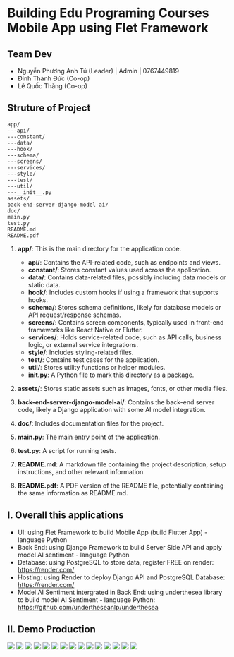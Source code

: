 # Building Edu Programing Courses Mobile App using Flet Framework

## Team Dev

- Nguyễn Phương Anh Tú (Leader) | Admin | 0767449819
- Đinh Thành Đức (Co-op)
- Lê Quốc Thắng (Co-op)

## Struture of Project

```
app/
---api/
---constant/
---data/
---hook/
---schema/
---screens/
---services/
---style/
---test/
---util/
---__init__.py
assets/
back-end-server-django-model-ai/
doc/
main.py
test.py
README.md
README.pdf
```

1. **app/**: This is the main directory for the application code.
    - **api/**: Contains the API-related code, such as endpoints and views.
    - **constant/**: Stores constant values used across the application.
    - **data/**: Contains data-related files, possibly including data models or static data.
    - **hook/**: Includes custom hooks if using a framework that supports hooks.
    - **schema/**: Stores schema definitions, likely for database models or API request/response schemas.
    - **screens/**: Contains screen components, typically used in front-end frameworks like React Native or Flutter.
    - **services/**: Holds service-related code, such as API calls, business logic, or external service integrations.
    - **style/**: Includes styling-related files.
    - **test/**: Contains test cases for the application.
    - **util/**: Stores utility functions or helper modules.
    - **__init__.py**: A Python file to mark this directory as a package.

2. **assets/**: Stores static assets such as images, fonts, or other media files.

3. **back-end-server-django-model-ai/**: Contains the back-end server code, likely a Django application with some AI model integration.

4. **doc/**: Includes documentation files for the project.

5. **main.py**: The main entry point of the application.

6. **test.py**: A script for running tests.

7. **README.md**: A markdown file containing the project description, setup instructions, and other relevant information.

8. **README.pdf**: A PDF version of the README file, potentially containing the same information as README.md.

## I. Overall this applications

- UI: using Flet Framework to build Mobile App (build Flutter App) - language Python
- Back End: using Django Framework to build Server Side API and apply model AI sentiment - language Python
- Database: using PostgreSQL to store data, register FREE on render: https://render.com/
- Hosting: using Render to deploy Django API and PostgreSQL Database: https://render.com/
- Model AI Sentiment intergrated in Back End: using underthesea library to build model AI Sentiment - language Python: https://github.com/undertheseanlp/underthesea


## II. Demo Production

![](./doc/1.jpg)
![](./doc/2.jpg)
![](./doc/3.jpg)
![](./doc/4.jpg)
![](./doc/5.jpg)
![](./doc/6.jpg)
![](./doc/7.jpg)
![](./doc/8.jpg)
![](./doc/9.jpg)
![](./doc/10.jpg)
![](./doc/11.jpg)
![](./doc/12.jpg)
![](./doc/13.jpg)
![](./doc/14.jpg)
![](./doc/15.jpg)
